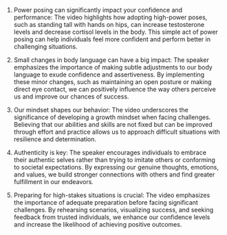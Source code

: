 

1. Power posing can significantly impact your confidence and performance: The video highlights how adopting high-power poses, such as standing tall with hands on hips, can increase testosterone levels and decrease cortisol levels in the body. This simple act of power posing can help individuals feel more confident and perform better in challenging situations.

2. Small changes in body language can have a big impact: The speaker emphasizes the importance of making subtle adjustments to our body language to exude confidence and assertiveness. By implementing these minor changes, such as maintaining an open posture or making direct eye contact, we can positively influence the way others perceive us and improve our chances of success.

3. Our mindset shapes our behavior: The video underscores the significance of developing a growth mindset when facing challenges. Believing that our abilities and skills are not fixed but can be improved through effort and practice allows us to approach difficult situations with resilience and determination.

4. Authenticity is key: The speaker encourages individuals to embrace their authentic selves rather than trying to imitate others or conforming to societal expectations. By expressing our genuine thoughts, emotions, and values, we build stronger connections with others and find greater fulfillment in our endeavors.

5. Preparing for high-stakes situations is crucial: The video emphasizes the importance of adequate preparation before facing significant challenges. By rehearsing scenarios, visualizing success, and seeking feedback from trusted individuals, we enhance our confidence levels and increase the likelihood of achieving positive outcomes.